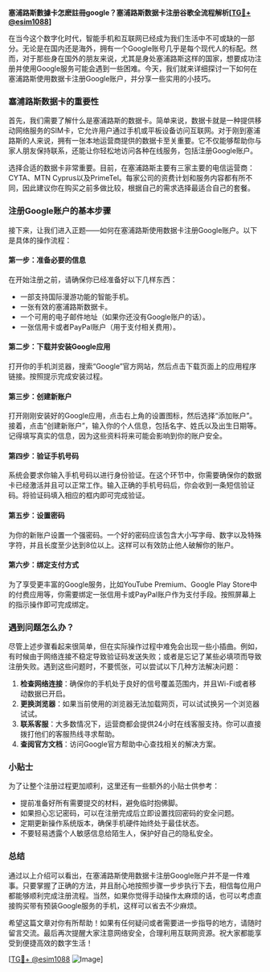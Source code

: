 **塞浦路斯數據卡怎麽註冊google？塞浦路斯数据卡注册谷歌全流程解析[[TG💪+ @esim1088](https://t.me/s/esim1088)]**

在当今这个数字化时代，智能手机和互联网已经成为我们生活中不可或缺的一部分。无论是在国内还是海外，拥有一个Google账号几乎是每个现代人的标配。然而，对于那些身在国外的朋友来说，尤其是身处塞浦路斯这样的国家，想要成功注册并使用Google服务可能会遇到一些困难。今天，我们就来详细探讨一下如何在塞浦路斯使用数据卡注册Google账户，并分享一些实用的小技巧。

### 塞浦路斯数据卡的重要性

首先，我们需要了解什么是塞浦路斯的数据卡。简单来说，数据卡就是一种提供移动网络服务的SIM卡，它允许用户通过手机或平板设备访问互联网。对于刚到塞浦路斯的人来说，拥有一张本地运营商提供的数据卡至关重要。它不仅能够帮助你与家人朋友保持联系，还能让你轻松地访问各种在线服务，包括注册Google账户。

选择合适的数据卡非常重要。目前，在塞浦路斯主要有三家主要的电信运营商：CYTA、MTN Cyprus以及PrimeTel。每家公司的资费计划和服务内容都有所不同，因此建议你在购买之前多做比较，根据自己的需求选择最适合自己的套餐。

### 注册Google账户的基本步骤

接下来，让我们进入正题——如何在塞浦路斯使用数据卡注册Google账户。以下是具体的操作流程：

#### 第一步：准备必要的信息
在开始注册之前，请确保你已经准备好以下几样东西：
- 一部支持国际漫游功能的智能手机。
- 一张有效的塞浦路斯数据卡。
- 一个可用的电子邮件地址（如果你还没有Google账户的话）。
- 一张信用卡或者PayPal账户（用于支付相关费用）。

#### 第二步：下载并安装Google应用
打开你的手机浏览器，搜索“Google”官方网站，然后点击下载页面上的应用程序链接。按照提示完成安装过程。

#### 第三步：创建新账户
打开刚刚安装好的Google应用，点击右上角的设置图标，然后选择“添加账户”。接着，点击“创建新账户”，输入你的个人信息，包括名字、姓氏以及出生日期等。记得填写真实的信息，因为这些资料将来可能会影响到你的账户安全。

#### 第四步：验证手机号码
系统会要求你输入手机号码以进行身份验证。在这个环节中，你需要确保你的数据卡已经激活并且可以正常工作。输入正确的手机号码后，你会收到一条短信验证码。将验证码填入相应的框内即可完成验证。

#### 第五步：设置密码
为你的新账户设置一个强密码。一个好的密码应该包含大小写字母、数字以及特殊字符，并且长度至少达到8位以上。这样可以有效防止他人破解你的账户。

#### 第六步：绑定支付方式
为了享受更丰富的Google服务，比如YouTube Premium、Google Play Store中的付费应用等，你需要绑定一张信用卡或PayPal账户作为支付手段。按照屏幕上的指示操作即可完成绑定。

### 遇到问题怎么办？

尽管上述步骤看起来很简单，但在实际操作过程中难免会出现一些小插曲。例如，有时候由于网络连接不稳定导致验证码发送失败；或者是忘记了某些必填项而导致注册失败。遇到这些问题时，不要慌张，可以尝试以下几种方法解决问题：

1. **检查网络连接**：确保你的手机处于良好的信号覆盖范围内，并且Wi-Fi或者移动数据已开启。
2. **更换浏览器**：如果当前使用的浏览器无法加载网页，可以试试换另一个浏览器试试。
3. **联系客服**：大多数情况下，运营商都会提供24小时在线客服支持。你可以直接拨打他们的客服热线寻求帮助。
4. **查阅官方文档**：访问Google官方帮助中心查找相关的解决方案。

### 小贴士

为了让整个注册过程更加顺利，这里还有一些额外的小贴士供参考：

- 提前准备好所有需要提交的材料，避免临时抱佛脚。
- 如果担心忘记密码，可以在注册完成后立即设置找回密码的安全问题。
- 定期更新操作系统版本，确保手机硬件始终处于最佳状态。
- 不要轻易透露个人敏感信息给陌生人，保护好自己的隐私安全。

### 总结

通过以上介绍可以看出，在塞浦路斯使用数据卡注册Google账户并不是一件难事。只要掌握了正确的方法，并且耐心地按照步骤一步步执行下去，相信每位用户都能够顺利完成注册流程。当然，如果你觉得手动操作太麻烦的话，也可以考虑直接购买带有预装Google服务的手机，这样可以省去不少麻烦。

希望这篇文章对你有所帮助！如果有任何疑问或者需要进一步指导的地方，请随时留言交流。最后再次提醒大家注意网络安全，合理利用互联网资源。祝大家都能享受到便捷高效的数字生活！

[[TG💪+ @esim1088](https://t.me/s/esim1088) ![Image](https://i.postimg.cc/4NQfJmqS/Snipaste-2025-05-13-00-14-12.png)]